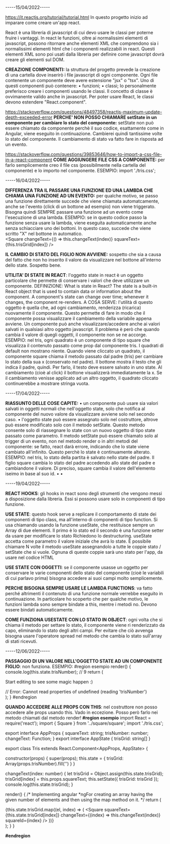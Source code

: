 -----15/04/2022-----

https://it.reactjs.org/tutorial/tutorial.html
In questo progetto inizio ad imparare come creare un'app react.

React è una libreria di javascript di cui devo usare le classi
per poterne fruire i vantaggi.
In react le funzioni, oltre ai normalissimi elementi di javascript,
possono ritornare anche elementi XML che comprendono sia i
normalissimi elementi html che i componenti realizzabili in react.
Questi elementi XML sono poi usati dalla libreria per definire come
javascript dovrà creare gli elementi sul DOM.

**CREAZIONE COMPONENTI:** la struttura del progetto prevede la creazione
di una cartella dove inserirò i file javascript di ogni componente.
Ogni file contenente un componente deve avere estensione "jsx" o "tsx".
Uno di questi componenti può contenere:
• funzioni;
• classi;
Io personalmente preferisco creare i componenti usando le classi.
Il concetto di classe è ovvimanente valido anche in javascript.
Per poter usare React, le classi devono estendere "React.component".

https://stackoverflow.com/questions/48497358/reactjs-maximum-update-depth-exceeded-error
**PERCHE' NON POSSO CHIAMARE setState in un componente per cambiare lo stato del componente:**
setState non può essere chiamato da componente perchè il suo codice, esattamente come
in Angular, viene eseguito in continuazione. Cambierei quindi tantissime
volte lo stato del componente.
Il cambiamento di stato va fatto fare in risposta ad un evento.

https://stackoverflow.com/questions/39853646/how-to-import-a-css-file-in-a-react-component
**COME AGGIUNGERE FILE CSS A COMPONENTE:** per farlo semplicemente creo il file css
(possibilmente nella cartella del componente) e lo importo nel componente.
ESEMPIO: import './tris.css';

-----16/04/2022-----

**DIFFERENZA TRA IL PASSARE UNA FUNZIONE ED UNA LAMBDA CHE CHIAMA UNA FUNZIONE AD UN EVENTO:** per qualche motivo, se passo una funzione direttamente succede che viene chiamata automatcamente, anche se l'evento (click di un bottone ad esempio) non viene triggerato.
Bisogna quindi SEMPRE passare una funzione ad un evento come l'esecuzione di una lambda.
ESEMPIO: se in questo codice passo la funzione senza usare la lambda, viene eseguita automaticamente anche senza schiacciare uno dei bottoni.
In questo caso, succede che viene scritto "X" nel bottone in automatico.  
 <Square
changeText={() => this.changeText(index)}
squareText={this.trisGrid[index]} />

**IL CAMBIO DI STATO DEL FIGLIO NON AVVIENE:** sospetto che sia a causa del fatto che non ho inserito il valore da visualizzare nel bottone all'interno dello state. 
Sospetto bene. 

**UTILITA' DI STATE IN REACT**: l'oggetto state in react è un oggetto particolare
che permette di conservare i valori che deve utilizzare un componente. 
DEFINIZIONE: What is state in React? The state is a built-in React object that is used to contain data or information about the component. A component's state can change over time; whenever it changes, the component re-renders. 
A COSA SERVE: l'utilità di questo oggetto è quella che, ad ogni cambiamento, renderizza (ricarica) nuovamente il componente. Questo permette di fare in modo che il componente possa visualizzare il cambiamento della variabile appena avviene. 
Un componente può anche visualizzare/accedere anche ai valori salvati in qualsiasi altro oggetto javascript. Il problema è però che quando cambia il valore di quegli oggetti, il componente non se ne accorge.  
ESEMPIO: nel tris, ogni quadrato è un componente di tipo square che visualizza il contenuto passato come prop dal componente tris. 
I quadrati di default non mostrano niente.
Quando viene cliccato un quadrato, il componente square chiama il metodo passato dal padre (tris) per cambiare lo stato della sua x (conservato nel padre). 
Il bottone mostra il testo che gli indica il padre, quindi. 
Per farlo, il testo deve essere salvato in uno state. Al cambiamento (cioè al click) il bottone visualizzerà immediatamente la x. 
Se il cambiamento venisse applicato ad un altro oggetto, il quadrato cliccato continuerebbe a mostrare stringa vuota.


-----17/04/2022-----

**RIASSUNTO DELLE COSE CAPITE:**
 • un componente può usare sia valori salvati in oggetti normali che nell'oggetto state, solo che notifica al componente del nuovo valore da visualizzare avviene solo nel secondo caso.
 • l'oggetto state può essere assegnato solo nel costruttore, altrove può essere modificato solo con il metodo setState. Questo metodo consente solo di riassegnare lo state con un nuovo oggetto di tipo state passato come parametro. 
 Il metodo setState può essere chiamato solo al trigger di un evento, non nel metodo render o in altri metodi del componente: se fatto, react darà errore, indicando che lo state viene cambiato all'infinito. Questo perchè lo state è continuamente alterato. 
 ESEMPIO: nel tris, lo stato della partita è salvato nello state del padre. Il figlio square cambia lo stato del padre accedendo allo state del padre e cambiandone il valore. Di preciso, square cambia il valore dell'elemento iseimo in base al suo id. 
 • 
 •

 -----19/04/2022-----

 **REACT HOOKS**: gli hooks in react sono degli strumenti che vengono messi a disposizione dalla libreria. Essi si possono usare solo in componenti di tipo funzione.

**USE STATE**: questo hook serve a replicare il comportamento di state dei componenti di tipo class, ma all'interno di componenti di tipo function. 
Si usa chiamando usando la funzione useState, che restituisce sempre un Array di due elementi. Il primo è lo stato ed il secondo è una funzione setter da usare per modificare lo stato
Richiedono lo destructuring.
useState accetta come parametro il valore iniziale che avrà lo state.
È possibile chiamare N volte il metodo useState assegnandolo a tutte le coppie stato / setState che si vuole. Ognuna di queste coppie sarà uno stato per l'app, da usare nel codice HTML

**USE STATE CON OGGETTI**: se il componente usasse un oggetto per conservare le varie componenti dello stato del componente (cioè le variabili di cui parlavo prima) bisogna accedere ai suoi campi molto semplicemente.

**PERCHE BISOGNA SEMPRE USARE LE LAMBDA FUNCTIONS**: va fatto perché altrimenti il contenuto di una funzione normale verrebbe eseguito in continuazione. 
In particolare ho scoperto che per qualche motivo, le funzioni lambda sono sempre bindate a this, mentre i metodi no. Devono essere bindati automaticamente.

**COME FUNZIONA USESTATE CON LO STATO IN OBJECT**: ogni volta che si chiama il metodo per settare lo stato, il componente viene ri renderizzato da capo, eliminando lo stato degli altri campi.
Per evitare che ciò avvenga bisogna usare l'operatore spread nel metodo che cambia lo stato sull'array di stati ricevuti.

-----12/06/2022-----

**PASSAGGIO DI UN VALORE NELL'OGGETTO STATE AD UN COMPONENTE FIGLIO**: non funziona. 
ESEMPIO: 
#region esempio
  render() {
    console.log(this.state.trisNumber);                 // 9
    return (      
      <div>
        <Hello name={this.state.name} />
        <p>
          Start editing to see some magic happen :)
        </p> 
      <Tris trisNumber={this.state.trisNumber}/>      // Error: Cannot read properties of undefined (reading 'trisNumber')
      </div>
    );
  }
#endregion

**QUANDO ACCEDERE ALLE PROPS CON THIS**: nel costruttore non posso accedere alle props usando this.
Vado in eccezione.
Posso però farlo nei metodo chiamati dal metodo render!
**#region esempio**
import React = require('react');
import { Square } from '../square/square';
import './tris.css';

export interface AppProps {
  squareText: string;
  trisNumber: number;
  changeText: Function;
}
export interface AppState {
  trisGrid: string[]
}

export class Tris extends React.Component<AppProps, AppState> {

  constructor(props) {
    super(props);
    this.state = {
      trisGrid: Array(props.trisNumber).fill('')
    }
  }

  changeText(index: number) {
    let trisGrid = Object.assign(this.state.trisGrid);
    trisGrid[index] = this.props.squareText;
    this.setState({
      trisGrid: trisGrid
    });
    console.log(this.state.trisGrid);
  }

  render() {
    /* Implementing angular *ngFor creating an array 
    having the given number of elements and then using 
    the map method on it. */
    return (
      <div className="tris-grid">
        {this.state.trisGrid.map((el, index) => (
          <Square
            squareText={this.state.trisGrid[index]}
            changeText={(index) => this.changeText(index)}
            squareId={index}
          />
        ))}
      </div>
    );
  }
}

**#endregion**